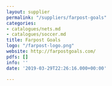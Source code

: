```yaml
---
layout: supplier
permalink: "/suppliers/farpost-goals"
categories:
- catalogues/nets.md
- catalogues/soccer.md
title: Farpost Goals
logo: "/farpost-logo.png"
website: http://farpostgoals.com/
pdfs: []
info: ''
date: '2019-03-29T22:26:16.000+00:00'

---
```


